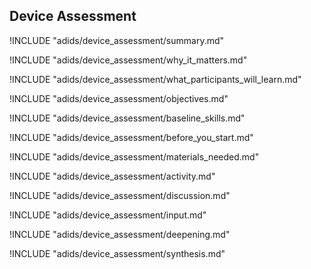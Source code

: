 
##  Device Assessment

<!-- ![](content/images/capacity_assessment.png "") -->

!INCLUDE "adids/device_assessment/summary.md"

<!-- Why The Topic Matters -->

!INCLUDE "adids/device_assessment/why_it_matters.md"

<!--  What Participants Will Learn -->

!INCLUDE "adids/device_assessment/what_participants_will_learn.md"

<!-- Objectives {.sidebar} -->

!INCLUDE "adids/device_assessment/objectives.md"

<!-- Baseline Skills -->

!INCLUDE "adids/device_assessment/baseline_skills.md"

<!-- Before you Start -->

!INCLUDE "adids/device_assessment/before_you_start.md"

<!-- Materials Needed [stub] -->

!INCLUDE "adids/device_assessment/materials_needed.md"

<!--Activity [stub] {.activity} -->

!INCLUDE "adids/device_assessment/activity.md"

<!--Discussion [stub] -->

!INCLUDE "adids/device_assessment/discussion.md"

<!-- Input -->

!INCLUDE "adids/device_assessment/input.md"

<!-- Deepening -->

!INCLUDE "adids/device_assessment/deepening.md"

<!--Synthesis [stub] {.synthesis} -->

!INCLUDE "adids/device_assessment/synthesis.md"
